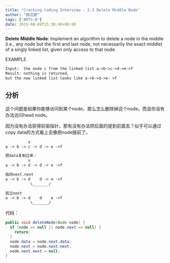 ```yaml
---
title: "Cracking Coding Interview - 2.3 Delete Middle Node"
author: "颇忒脱"
tags: ["ARTS-A"]
date: 2019-08-09T15:30:40+08:00
---
```


<!--more-->

**Delete Middle Node**: Implement an algorithm to delete a node in the middle (i.e., any node but the first and last node, not necessarily the exact middle) of a singly linked list, given only access to that node.

EXAMPLE

```txt
Input:  the node c from the linked list a->b->c->d->e->f
Result: nothing is returned, 
but the new linked list looks like a->b->d->e- >f
```

## 分析

这个问题是如果你能够访问到某个node，那么怎么删除掉这个node，而且你没有办法访问head node。

因为没有办法获得前驱指针，那有没有办法把后面的提到前面去？似乎可以通过copy data的方式看上去像把node提前了。

```txt
          v
a -> b -> c -> d -> e ->f

把data复制过来：
          v
a -> b -> d -> d -> e ->f

指向next.next
a -> b -> d    d -> e ->f
           \_______/

孤立next
a -> b -> d    d    e ->f
           \_______/
```

代码：

```java
public void deleteNode(Node node) {
  if (node == null || node.next == null) {
    return;
  }
  node.data = node.next.data;
  node.next = node.next.next;
  node.next.next = null;
}
```

